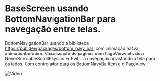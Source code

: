 # BaseScreen usando BottomNavigationBar para navegação entre telas.


BottomNavigationBar usando a biblioteca https://pub.dev/packages/bottom_navy_bar, com animação nativa, animationDuration.
Visualização de paginas com PageView: physics: NeverScrollableScrollPhysics => Evitar a navegação arrastando a tela para os lados. 
Com controlador para os BottomNavyBarItem e o PageView.

![Video]()
